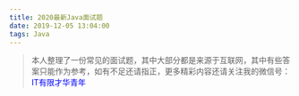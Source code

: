 ```yaml
---
title: 2020最新Java面试题
date: 2019-12-05 13:04:00
tags: Java
---
```

> 本人整理了一份常见的面试题，其中大部分都是来源于互联网，其中有些答案只能作为参考，如有不足还请指正，更多精彩内容还请关注我的微信号：<span style="color:blue">IT有限才华青年</span>

